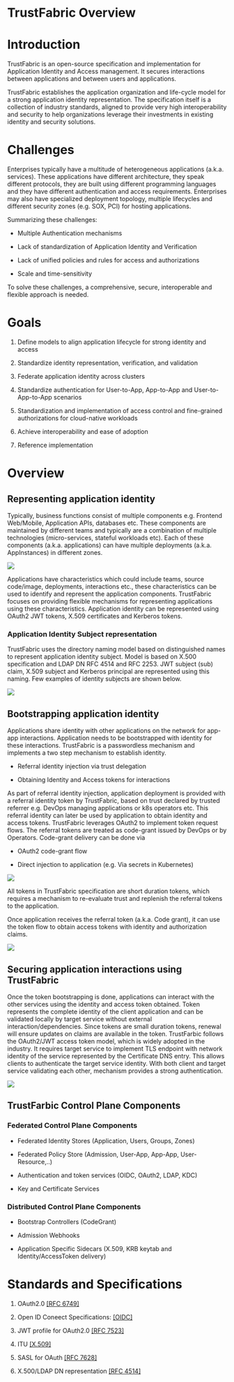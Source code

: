 # TrustFabric Overview

Introduction
============

TrustFabric is an open-source specification and implementation for
Application Identity and Access management. It secures interactions
between applications and between users and applications.

TrustFabric establishes the application organization and life-cycle
model for a strong application identity representation. The
specification itself is a collection of industry standards, aligned to
provide very high interoperability and security to help organizations
leverage their investments in existing identity and security solutions.

Challenges
==========

Enterprises typically have a multitude of heterogeneous applications
(a.k.a. services). These applications have different architecture, they
speak different protocols, they are built using different programming
languages and they have different authentication and access
requirements. Enterprises may also have specialized deployment topology,
multiple lifecycles and different security zones (e.g. SOX, PCI) for
hosting applications.

Summarizing these challenges:

-   Multiple Authentication mechanisms

-   Lack of standardization of Application Identity and Verification

-   Lack of unified policies and rules for access and authorizations

-   Scale and time-sensitivity

To solve these challenges, a comprehensive, secure, interoperable and
flexible approach is needed.

Goals
=====

1.  Define models to align application lifecycle for strong identity and
    access

2.  Standardize identity representation, verification, and validation

3.  Federate application identity across clusters

4.  Standardize authentication for User-to-App, App-to-App and
    User-to-App-to-App scenarios

5.  Standardization and implementation of access control and
    fine-grained authorizations for cloud-native workloads

6.  Achieve interoperability and ease of adoption

7.  Reference implementation

Overview
========

Representing application identity
---------------------------------

Typically, business functions consist of multiple components e.g.
Frontend Web/Mobile, Application APIs, databases etc. These components
are maintained by different teams and typically are a combination of
multiple technologies (micro-services, stateful workloads etc). Each of
these components (a.k.a. applications) can have multiple deployments
(a.k.a. AppInstances) in different zones.

![](./media/Application-Components.png)

Applications have characteristics which could include teams, source
code/image, deployments, interactions etc., these characteristics can be
used to identify and represent the application components. TrustFabric
focuses on providing flexible mechanisms for representing applications
using these characteristics. Application identity can be represented
using OAuth2 JWT tokens, X.509 certificates and Kerberos tokens.

### Application Identity Subject representation

TrustFabric uses the directory naming model based on distinguished names
to represent application identity subject. Model is based on X.500
specification and LDAP DN RFC 4514 and RFC 2253. JWT subject (sub)
claim, X.509 subject and Kerberos principal are represented using this
naming. Few examples of identity subjects are shown below.

![](./media/Application-Identity-DN.png)

Bootstrapping application identity
----------------------------------

Applications share identity with other applications on the network for
app-app interactions. Application needs to be bootstrapped with identity
for these interactions. TrustFabric is a passwordless mechanism and
implements a two step mechanism to establish identity.

-   Referral identity injection via trust delegation

-   Obtaining Identity and Access tokens for interactions

As part of referral identity injection, application deployment is
provided with a referral identity token by TrustFabric, based on trust
declared by trusted referrer e.g. DevOps managing applications or k8s
operators etc. This referral identity can later be used by application
to obtain identity and access tokens. TrustFabric leverages OAuth2 to
implement token request flows. The referral tokens are treated as
code-grant issued by DevOps or by Operators. Code-grant delivery can be
done via

-   OAuth2 code-grant flow

-   Direct injection to application (e.g. Via secrets in Kubernetes)

![](./media/Application-Bootstrap.png)

All tokens in TrustFabric specification are short duration tokens, which
requires a mechanism to re-evaluate trust and replenish the referral
tokens to the application.

Once application receives the referral token (a.k.a. Code grant), it can
use the token flow to obtain access tokens with identity and
authorization claims.

![](./media/Application-token.png)

Securing application interactions using TrustFabric 
---------------------------------------------------

Once the token bootstrapping is done, applications can interact with the
other services using the identity and access token obtained. Token
represents the complete identity of the client application and can be
validated locally by target service without external
interaction/dependencies. Since tokens are small duration tokens,
renewal will ensure updates on claims are available in the token.
TrustFarbic follows the OAuth2/JWT access token model, which is widely
adopted in the industry. It requires target service to implement TLS
endpoint with network identity of the service represented by the
Certificate DNS entry. This allows clients to authenticate the target
service identity. With both client and target service validating each
other, mechanism provides a strong authentication.

![](./media/Application-overview.png)

TrustFarbic Control Plane Components
------------------------------------

### Federated Control Plane Components

-   Federated Identity Stores (Application, Users, Groups, Zones)

-   Federated Policy Store (Admission, User-App, App-App,
    User-Resource,..)

-   Authentication and token services (OIDC, OAuth2, LDAP, KDC)

-   Key and Certificate Services

### Distributed Control Plane Components

-   Bootstrap Controllers (CodeGrant)

-   Admission Webhooks

-   Application Specific Sidecars (X.509, KRB keytab and
    Identity/AccessToken delivery)

Standards and Specifications
============================

1.  OAuth2.0 [[RFC 6749]](https://tools.ietf.org/html/rfc6749)

2.  Open ID Coneect Specifications: [[OIDC]](https://openid.net/developers/specs/)

3.  JWT profile for OAuth2.0 [[RFC 7523]](https://tools.ietf.org/html/rfc7523)

4.  ITU [[X.509]](https://www.itu.int/rec/T-REC-X.509/en)

5.  SASL for OAuth [[RFC 7628]](https://tools.ietf.org/html/rfc7628)

6.  X.500/LDAP DN representation [[RFC 4514]](https://tools.ietf.org/html/rfc4514)
